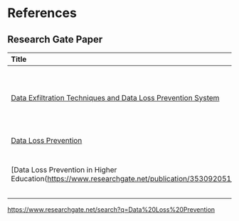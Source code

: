 # References

## Research Gate Paper
| Title | Version| Author(s)|
| :-- | :-- |:-- |
|[Data Exfiltration Techniques and Data Loss Prevention System](https://www.researchgate.net/publication/339266962_Data_Exfiltration_Techniques_and_Data_Loss_Prevention_System)|December 2019| Hamzeh Kilani, Mohammed Nasereddin, Ali Hadi, and Sara Tedmori|
|[Data Loss Prevention](https://www.researchgate.net/publication/335336220_Data_Loss_Prevention)|August 2019|Kingston Mwila|
|[Data Loss Prevention in Higher Education(https://www.researchgate.net/publication/353092051_Data_Loss_Prevention_in_Higher_Education)]|July 2021|Petya Biolcheva, and Miglena Molhova|


https://www.researchgate.net/search?q=Data%20Loss%20Prevention
